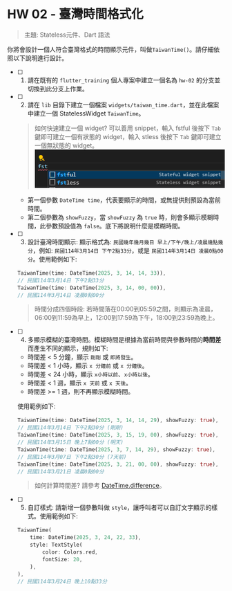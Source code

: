 # HW 02 - 臺灣時間格式化
> 主題: Stateless元件、Dart 語法

你將會設計一個人符合臺灣格式的時間顯示元件，叫做`TaiwanTime()`。請仔細依照以下說明進行設計。
- [ ] 1. 請在既有的 `flutter_training` 個人專案中建立一個名為 `hw-02` 的分支並切換到此分支上作業。
- [ ] 2. 請在 `lib` 目錄下建立一個檔案 `widgets/taiwan_time.dart`，並在此檔案中建立一個 StatelessWidget `TaiwanTime`。
    > 如何快速建立一個 widget? 可以善用 snippet，輸入 fstful 後按下 `Tab` 鍵即可建立一個有狀態的 widget，輸入 stless 後按下 `Tab` 鍵即可建立一個無狀態的 widget。![alt text](flutter_snippet.png)
    - 第一個參數 `DateTime time`，代表要顯示的時間，或無提供則預設為當前時間。
    - 第二個參數為 `showFuzzy`，當 `showFuzzy` 為 `true` 時，則會多顯示模糊時間，此參數預設值為 `false`。底下將說明什麼是模糊時間。
- [ ] 3. 設計臺灣時間顯示: 顯示格式為: `民國幾年幾月幾日 早上/下午/晚上/凌晨幾點幾分`，例如: `民國114年3月14日 下午2點33分`，或是 `民國114年3月14日 凌晨0點00分`。使用範例如下:
    ```dart
    TaiwanTime(time: DateTime(2025, 3, 14, 14, 33)),
    // 民國114年3月14日 下午2點33分
    TaiwanTime(time: DateTime(2025, 3, 14, 00, 00)),
    // 民國114年3月14日 凌晨0點00分
    ```
    > 時間分成四個時段: 若時間落在00:00到05:59之間，則顯示為凌晨，06:00到11:59為早上，12:00到17:59為下午，18:00到23:59為晚上。
- [ ] 4. 多顯示模糊的臺灣時間。模糊時間是根據為當前時間與參數時間的**時間差**而產生不同的顯示，規則如下:
    - 時間差 < 5 分鐘，顯示 `剛剛` 或 `即將發生`。
    - 時間差 < 1 小時，顯示 `x 分鐘前` 或 `x 分鐘後`。
    - 時間差 < 24 小時，顯示 `x小時以前`、`x小時以後`。
    - 時間差 < 1 週，顯示 `x 天前` 或 `x 天後`。
    - 時間差 >= 1 週，則不再顯示模糊時間。  
    
    使用範例如下:
    ```dart
    TaiwanTime(time: DateTime(2025, 3, 14, 14, 29), showFuzzy: true),
    // 民國114年3月14日 下午2點30分 (剛剛)
    TaiwanTime(time: DateTime(2025, 3, 15, 19, 00), showFuzzy: true),
    // 民國114年3月15日 晚上7點00分 (明天)
    TaiwanTime(time: DateTime(2025, 3, 7, 14, 29), showFuzzy: true),
    // 民國114年3月07日 下午2點30分 (7天前)
    TaiwanTime(time: DateTime(2025, 3, 21, 00, 00), showFuzzy: true),
    // 民國114年3月21日 凌晨0點00分 
    ```
    > 如何計算時間差? 請參考 [DateTime.difference](https://api.flutter.dev/flutter/dart-core/DateTime/difference.html)。
- [ ] 5. 自訂樣式: 請新增一個參數叫做 `style`，讓呼叫者可以自訂文字顯示的樣式。使用範例如下:
    ```dart
    TaiwanTime(
        time: DateTime(2025, 3, 24, 22, 33),
        style: TextStyle(
            color: Colors.red,
            fontSize: 20,
        ),
    ),
    // 民國114年3月24日 晚上10點33分
    ```
